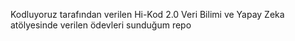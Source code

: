 Kodluyoruz tarafından verilen Hi-Kod 2.0 Veri Bilimi ve Yapay Zeka atölyesinde verilen ödevleri sunduğum repo
